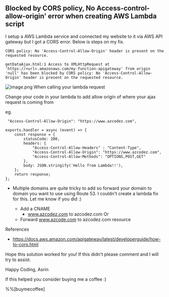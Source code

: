 ## Blocked by CORS policy, No Access-control-allow-origin' error when creating AWS Lambda script

I setup a AWS Lambda service and connected my website to it via AWS API gateway but I got a CORS error. Below is steps on my fix.
```
CORS policy: No 'Access-Control-Allow-Origin' header is present on the requested resource.
```

```
getDataAjax.html:1 Access to XMLHttpRequest at 'https://<url>.amazonaws.com/my-function-apigateway' from origin 'null' has been blocked by CORS policy: No 'Access-Control-Allow-Origin' header is present on the requested resource.
``` 


![image.png](https://cdn.hashnode.com/res/hashnode/image/upload/v1625038727522/ysc2J3BYj.png)
When calling your lambda request

Change your code in your lambda to add allow origin of where your ajax request is coming from

eg.
```
 "Access-Control-Allow-Origin": "https://www.azcodez.com",
```

```
exports.handler = async (event) => {
    const response = {
        statusCode: 200,
        headers: {
            "Access-Control-Allow-Headers" : "Content-Type",
            "Access-Control-Allow-Origin": "https://www.azcodez.com",
            "Access-Control-Allow-Methods": "OPTIONS,POST,GET"
        },
        body: JSON.stringify('Hello from Lambda!!'),
    };
    return response;
};
``` 

- Multiple domains are quite tricky to add so forward your domain to domain you want to use using Route 53. I couldn't create a lambda fix for this. Let me know if you did :)

    - Add a CNAME 
        - www.azcodez.com to azcodez.com
Or
    - Forward www.azcode.com to azcodez.com resource


References
- https://docs.aws.amazon.com/apigateway/latest/developerguide/how-to-cors.html

Hope this solution worked for you! If this didn't please comment and I will try to assist.

Happy Coding,
Asrin

If this helped you consider buying me a coffee :)

%%[buymecoffee]

